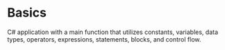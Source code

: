 # Basics
C# application with a main function that utilizes constants, variables, data types, operators, expressions, statements, blocks, and control flow.
